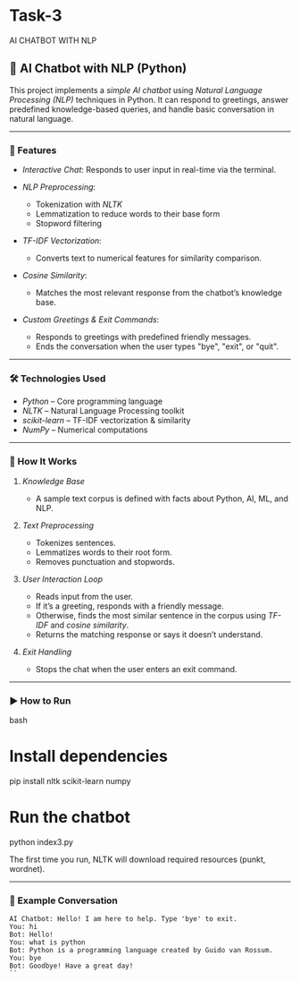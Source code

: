 # Task-3
AI CHATBOT WITH NLP

## 🤖 AI Chatbot with NLP (Python)

This project implements a *simple AI chatbot* using *Natural Language Processing (NLP)* techniques in Python.
It can respond to greetings, answer predefined knowledge-based queries, and handle basic conversation in natural language.

---

### 🚀 Features

* *Interactive Chat*: Responds to user input in real-time via the terminal.
* *NLP Preprocessing*:

  * Tokenization with *NLTK*
  * Lemmatization to reduce words to their base form
  * Stopword filtering
* *TF-IDF Vectorization*:

  * Converts text to numerical features for similarity comparison.
* *Cosine Similarity*:

  * Matches the most relevant response from the chatbot’s knowledge base.
* *Custom Greetings & Exit Commands*:

  * Responds to greetings with predefined friendly messages.
  * Ends the conversation when the user types "bye", "exit", or "quit".

---

### 🛠 Technologies Used

* *Python* – Core programming language
* *NLTK* – Natural Language Processing toolkit
* *scikit-learn* – TF-IDF vectorization & similarity
* *NumPy* – Numerical computations

---

### 📂 How It Works

1. *Knowledge Base*

   * A sample text corpus is defined with facts about Python, AI, ML, and NLP.

2. *Text Preprocessing*

   * Tokenizes sentences.
   * Lemmatizes words to their root form.
   * Removes punctuation and stopwords.

3. *User Interaction Loop*

   * Reads input from the user.
   * If it’s a greeting, responds with a friendly message.
   * Otherwise, finds the most similar sentence in the corpus using *TF-IDF* and *cosine similarity*.
   * Returns the matching response or says it doesn’t understand.

4. *Exit Handling*

   * Stops the chat when the user enters an exit command.

---

### ▶ How to Run

bash
# Install dependencies
pip install nltk scikit-learn numpy

# Run the chatbot
python index3.py


The first time you run, NLTK will download required resources (punkt, wordnet).

---

### 💬 Example Conversation

```
AI Chatbot: Hello! I am here to help. Type 'bye' to exit.
You: hi
Bot: Hello!
You: what is python
Bot: Python is a programming language created by Guido van Rossum.
You: bye
Bot: Goodbye! Have a great day!
``
